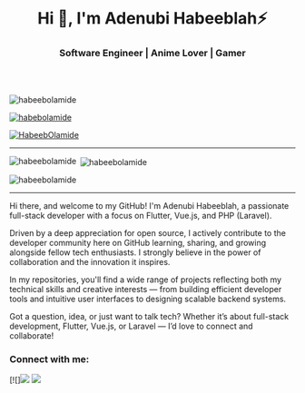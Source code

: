 <h1 align="center">Hi 👋, I'm Adenubi Habeeblah⚡</h1>
<h3 align="center">Software Engineer | Anime Lover | Gamer </h3>
</br> 
</br>
<p align="left"> <img src="https://komarev.com/ghpvc/?username=habeebolamide&label=Profile%20views&color=0e75b6&style=flat" alt="habeebolamide" /> </p>

<p align="left"> <a href="https://github.com/ryo-ma/github-profile-trophy"><img src="https://github-profile-trophy.vercel.app/?username=habebolamide&theme=onedark" alt="habebolamide" /></a> </p>

<p align="left"> <a href="https://twitter.com/HabeebOlamide06" target="blank"><img src="https://img.shields.io/twitter/follow/HabeebOlamide06?logo=twitter&style=for-the-badge" alt="HabeebOlamide" /></a> </p>

---

<p><img align="left" src="https://github-readme-stats.vercel.app/api/top-langs?username=habeebolamide&show_icons=true&locale=en&layout=compact&theme=onedark" alt="habeebolamide" /></p>

<p>&nbsp;<img align="center" src="https://github-readme-stats.vercel.app/api?username=habeebolamide&show_icons=true&locale=en&theme=onedark" alt="habeebolamide" /></p>

<p><img align="center" src="https://github-readme-streak-stats.herokuapp.com/?user=habeebolamide&theme=onedark" alt="habeebolamide" /></p>


---

Hi there, and welcome to my GitHub!
I'm Adenubi Habeeblah, a passionate full-stack developer with a focus on Flutter, Vue.js, and PHP (Laravel).

Driven by a deep appreciation for open source, I actively contribute to the developer community here on GitHub learning, sharing, and growing alongside fellow tech enthusiasts. I strongly believe in the power of collaboration and the innovation it inspires.

In my repositories, you'll find a wide range of projects reflecting both my technical skills and creative interests — from building efficient developer tools and intuitive user interfaces to designing scalable backend systems.

Got a question, idea, or just want to talk tech? Whether it’s about full-stack development, Flutter, Vue.js, or Laravel — I’d love to connect and collaborate!


<h3 align="left">Connect with me:</h3>

[![][![](https://img.shields.io/badge/twitter-12100E?style=for-the-badge&logo=twitter&logoColor=white)](https://twitter.com/HabeebOlamide06) [![](https://img.shields.io/badge/instagram-12100E?style=for-the-badge&logo=instagram&logoColor=white)](https://instagram.com/habeeblamide)
